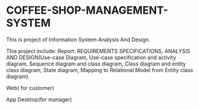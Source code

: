 # COFFEE-SHOP-MANAGEMENT-SYSTEM
This is project of Information System Analysis And Design.

This project include:
Report: REQUIREMENTS SPECIFICATIONS, ANALYSIS AND DESIGN(Use-case Diagram, Use-case specification and activity diagram, Sequence diagram and class diagram, Class diagram and entity class diagram, State diagram, Mapping to Relational Model from Entity class diagram).

Web( for customer)

App Desktop(for manager)
